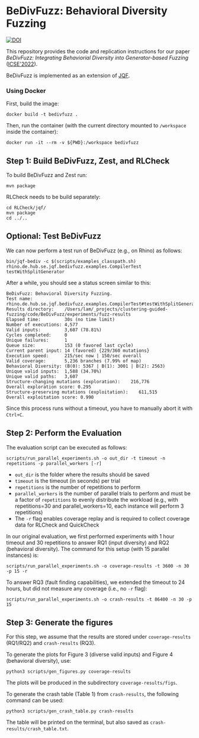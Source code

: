 # BeDivFuzz: Behavioral Diversity Fuzzing
[![DOI](https://zenodo.org/badge/DOI/10.5281/zenodo.6320229.svg)](https://doi.org/10.5281/zenodo.6320229)

This repository provides the code and replication instructions for our paper *BeDivFuzz: Integrating Behaviorial Diversity into Generator-based Fuzzing* ([ICSE'2022](https://arxiv.org/pdf/2202.13114.pdf)).

BeDivFuzz is implemented as an extension of [JQF](https://github.com/rohanpadhye/JQF). 

### Using Docker
First, build the image:
```
docker build -t bedivfuzz .
```

Then, run the container (with the current directory mounted to `/workspace` inside the container):
```
docker run -it --rm -v ${PWD}:/workspace bedivfuzz
```

## Step 1: Build BeDivFuzz, Zest, and RLCheck

To build BeDivFuzz and Zest run:
```
mvn package
```

RLCheck needs to be build separately:
```
cd RLCheck/jqf/
mvn package
cd ../..
```

## Optional: Test BeDivFuzz

We can now perform a test run of BeDivFuzz (e.g., on Rhino) as follows:
```
bin/jqf-bediv -c $(scripts/examples_classpath.sh) rhino.de.hub.se.jqf.bedivfuzz.examples.CompilerTest testWithSplitGenerator
```

After a while, you should see a status screen similar to this:
 ```
BeDivFuzz: Behavioral Diversity Fuzzing.
Test name:            rhino.de.hub.se.jqf.bedivfuzz.examples.CompilerTest#testWithSplitGenerator
Results directory:    /Users/lam/_projects/clustering-guided-fuzzing/code/BeDivFuzz/experiments/fuzz-results
Elapsed time:         30s (no time limit)
Number of executions: 4,577
Valid inputs:         3,607 (78.81%)
Cycles completed:     0
Unique failures:      1
Queue size:           153 (0 favored last cycle)
Current parent input: 14 (favored) {229/360 mutations}
Execution speed:      215/sec now | 150/sec overall
Valid coverage:       5,236 branches (7.99% of map)
Behavioral Diversity: (B(0): 5367 | B(1): 3001 | B(2): 2563)
Unique valid inputs:  1,588 (34.70%)
Unique valid paths:   3,607
Structure-changing mutations (exploration):    216,776
Overall exploration score: 0.295
Structure-preserving mutations (exploitation):    611,515
Overall exploitation score: 0.990
 ```

Since this process runs without a timeout, you have to manually abort it with `Ctrl+C`.

## Step 2: Perform the Evaluation
The evaluation script can be executed as follows:
 ```
scripts/run_parallel_experiments.sh -o out_dir -t timeout -n repetitions -p parallel_workers [-r]
 ```

- `out_dir` is the folder where the results should be saved
- `timeout` is the timeout (in seconds) per trial
- `repetitions` is the number of repetitions to perform
- `parallel_workers` is the number of parallel trials to perform and must be a factor of `repetitions` to evenly distribute the workload (e.g., with repetitions=30 and parallel_workers=10, each instance will perform 3 repetitions)
- The `-r` flag enables coverage replay and is required to collect coverage data for RLCheck and QuickCheck 

In our original evaluation, we first performed experiments with 1 hour timeout and 30 repetitions to answer RQ1 (input diversity) and RQ2 (behavioral diversity). The command for this setup (with 15 parallel instances) is:
```
scripts/run_parallel_experiments.sh -o coverage-results -t 3600 -n 30 -p 15 -r 
```

To answer RQ3 (fault finding capabilities), we extended the timeout to 24 hours, but did not measure any coverage (i.e., no `-r` flag):
```
scripts/run_parallel_experiments.sh -o crash-results -t 86400 -n 30 -p 15
```


## Step 3: Generate the figures

For this step, we assume that the results are stored under `coverage-results` (RQ1/RQ2) and `crash-results` (RQ3). 

To generate the plots for Figure 3 (diverse valid inputs) and Figure 4 (behavioral diversity), use:
```
python3 scripts/gen_figures.py coverage-results
```
The plots will be produced in the subdirectory `coverage-results/figs`.

To generate the crash table (Table 1) from `crash-results`, the following command can be used:
```
python3 scripts/gen_crash_table.py crash-results
```
The table will be printed on the terminal, but also saved as `crash-results/crash_table.txt`.
